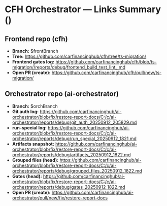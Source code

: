 # CFH Orchestrator — Links Summary ()

## Frontend repo (cfh)
- **Branch:** $frontBranch
- **Tree:** https://github.com/carfinancinghub/cfh/tree/ts-migration/
- **Frontend gates log:** https://github.com/carfinancinghub/cfh/blob/ts-migration//reports/debug/frontend_build_test_lint_.md
- **Open PR (create):** https://github.com/carfinancinghub/cfh/pull/new/ts-migration/

## Orchestrator repo (ai-orchestrator)
- **Branch:** $orchBranch
- **Git auth log:** https://github.com/carfinancinghub/ai-orchestrator/blob/fix/restore-report-docs/C:/c/ai-orchestrator/reports/debug/git_auth_20250912_205829.md
- **run-special log:** https://github.com/carfinancinghub/ai-orchestrator/blob/fix/restore-report-docs/C:/c/ai-orchestrator/reports/debug/run_special_20250912_1821.md
- **Artifacts snapshot:** https://github.com/carfinancinghub/ai-orchestrator/blob/fix/restore-report-docs/C:/c/ai-orchestrator/reports/debug/artifacts_20250912_1822.md
- **Grouped files (head):** https://github.com/carfinancinghub/ai-orchestrator/blob/fix/restore-report-docs/C:/c/ai-orchestrator/reports/debug/grouped_files_20250912_1822.md
- **Gates (head):** https://github.com/carfinancinghub/ai-orchestrator/blob/fix/restore-report-docs/C:/c/ai-orchestrator/reports/debug/gates_20250912_1822.md
- **Open PR (create):** https://github.com/carfinancinghub/ai-orchestrator/pull/new/fix/restore-report-docs
